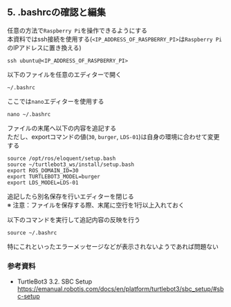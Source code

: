 ## 5. .bashrcの確認と編集
任意の方法で`Raspberry Pi`を操作できるようにする  
本資料ではssh接続を使用する(`<IP_ADDRESS_OF_RASPBERRY_PI>`は`Raspberry Pi`のIPアドレスに置き換える)  
```
ssh ubuntu@<IP_ADDRESS_OF_RASPBERRY_PI>
```

以下のファイルを任意のエディターで開く  
```
~/.bashrc
```
ここでは`nano`エディターを使用する  
```
nano ~/.bashrc
```

ファイルの末尾へ以下の内容を追記する  
ただし、exportコマンドの値(`30`, `burger`, `LDS-01`)は自身の環境に合わせて変更する  
```
source /opt/ros/eloquent/setup.bash
source ~/turtlebot3_ws/install/setup.bash
export ROS_DOMAIN_ID=30
export TURTLEBOT3_MODEL=burger
export LDS_MODEL=LDS-01
```

追記したら別名保存を行いエディターを閉じる  
※ 注意：ファイルを保存する際、末尾に空行を1行以上入れておく  

以下のコマンドを実行して追記内容の反映を行う  
```
source ~/.bashrc
```

特にこれといったエラーメッセージなどが表示されないようであれば問題ない  


### 参考資料
- TurtleBot3 3.2. SBC Setup  
https://emanual.robotis.com/docs/en/platform/turtlebot3/sbc_setup/#sbc-setup
